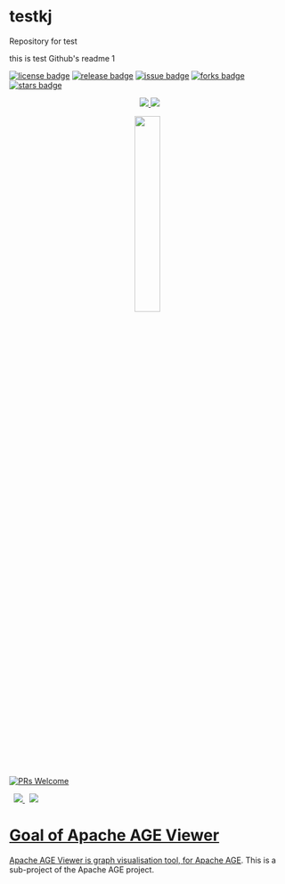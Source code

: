 # testkj
Repository for test

this is test Github's readme 1

[![license badge](https://img.shields.io/github/license/apache/age)](https://github.com/apache/age/blob/master/LICENSE)
[![release badge](https://img.shields.io/github/v/release/apache/age)](https://github.com/apache/age/releases)
[![issue badge](https://img.shields.io/github/issues/apache/age)](https://github.com/apache/age/issues)
[![forks badge](https://img.shields.io/github/forks/apache/age)](https://github.com/apache/age/network/members)
[![stars badge](https://img.shields.io/github/stars/apache/age)](https://github.com/apache/age/stargazers)
<p align="center">                                                                                                    
  <a href="https://github.com/apache/age/blob/master/LICENSE">
    <img src="https://img.shields.io/github/license/apache/age-viewer"/>
  </a>
 
  <a href="https://github.com/apache/age/stargazers">
    <img src="https://img.shields.io/github/stars/apache/age-viewer"/>
  </a>  
  
  </p>
  
<p align="center">
     <img src="https://age.apache.org/age-manual/master/_static/logo.png" width="30%" height="30%">
    &nbsp;
</P>


</p>
  
[![PRs Welcome](https://img.shields.io/badge/PRs-welcome-brightgreen.svg?style=flat-square)](http://makeapullrequest.com)

<p> 
  &nbsp;
  <a href="https://github.com/apache/age/blob/master/LICENSE">
    <img src="https://img.shields.io/github/license/apache/age-viewer"/>
  </a>
   &nbsp;
  <a href="https://github.com/apache/age/stargazers">
    <img src="https://img.shields.io/github/stars/apache/age-viewer"/>
 
# Goal of Apache AGE Viewer

Apache AGE Viewer is graph visualisation tool, for [Apache AGE](https://age.apache.org/#). 
This is a sub-project of the Apache AGE project.
